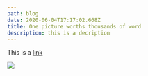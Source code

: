 ```yaml
---
path: blog
date: 2020-06-04T17:17:02.668Z
title: One picture worths thousands of word
description: this is a decription
---
```

This is a [link](http://www.apple.com)

![](../../assets/106544-summer-fun-on-the-beach.jpg)